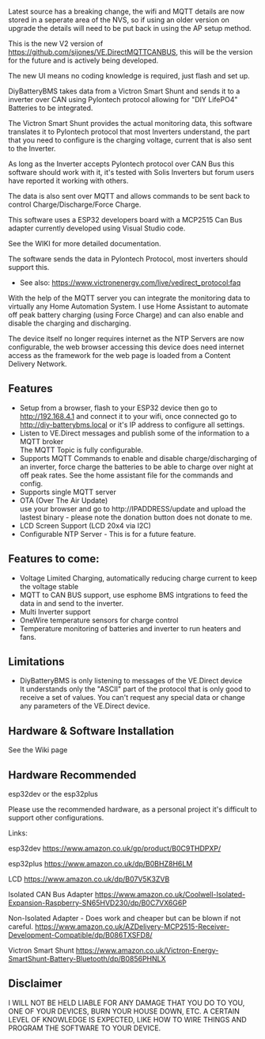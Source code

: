 Latest source has a breaking change, the wifi and MQTT details are now stored in a seperate area of the NVS, so if using an older version on upgrade the details will need to be put back in using the AP setup method.

This is the new V2 version of https://github.com/sijones/VE.DirectMQTTCANBUS, this will be the version for the future and is actively being developed.

The new UI means no coding knowledge is required, just flash and set up.

DiyBatteryBMS takes data from a Victron Smart Shunt and sends it to a inverter over CAN using Pylontech protocol allowing for "DIY LifePO4" Batteries to be integrated.

The Victron Smart Shunt provides the actual monitoring data, this software translates it to Pylontech protocol that most Inverters understand, the part that you need to configure is the charging voltage, current that is also sent to the Inverter.

As long as the Inverter accepts Pylontech protocol over CAN Bus this software should work with it, it's tested with Solis Inverters but forum users have reported it working with others.

The data is also sent over MQTT and allows commands to be sent back to control Charge/Discharge/Force Charge.

This software uses a ESP32 developers board with a MCP2515 Can Bus adapter currently developed using Visual Studio code.

See the WIKI for more detailed documentation.

The software sends the data in Pylontech Protocol, most inverters should support this.

- See also: https://www.victronenergy.com/live/vedirect_protocol:faq

With the help of the MQTT server you can integrate the monitoring data to virtually any Home Automation System. I use Home Assistant to automate off peak battery charging (using Force Charge) and can also enable and disable the charging and discharging.

The device itself no longer requires internet as the NTP Servers are now configurable, the web browser accessing this device does need internet access as the framework for the web page is loaded from a Content Delivery Network.

## Features
- Setup from a browser, flash to your ESP32 device then go to http://192.168.4.1 and connect it to your wifi, once connected go to http://diy-batterybms.local or it's IP address to configure all settings.
- Listen to VE.Direct messages and publish some of the information to a MQTT broker<br> The MQTT Topic is fully configurable.
- Supports MQTT Commands to enable and disable charge/discharging of an inverter, force charge the batteries to be able to charge over night at off peak rates. See the home assistant file for the commands and config.
- Supports single MQTT server
- OTA (Over The Air Update)<br> use your browser and go to http://IPADDRESS/update and upload the lastest binary - please note the donation button does not donate to me.
- LCD Screen Support (LCD 20x4 via I2C)
- Configurable NTP Server - This is for a future feature.

## Features to come:
- Voltage Limited Charging, automatically reducing charge current to keep the voltage stable
- MQTT to CAN BUS support, use esphome BMS intgrations to feed the data in and send to the inverter.
- Multi Inverter support
- OneWire temperature sensors for charge control
- Temperature monitoring of batteries and inverter to run heaters and fans.

## Limitations
- DiyBatteryBMS is only listening to messages of the VE.Direct device<br>It understands only the "ASCII" part of the protocol that is only good to receive a set of values. You can't request any special data or change any parameters of the VE.Direct device.<br>

## Hardware & Software Installation
See the Wiki page

## Hardware Recommended
esp32dev or the esp32plus

Please use the recommended hardware, as a personal project it's difficult to support other configurations.

Links:

esp32dev
https://www.amazon.co.uk/gp/product/B0C9THDPXP/

esp32plus
https://www.amazon.co.uk/dp/B0BHZ8H6LM

LCD
https://www.amazon.co.uk/dp/B07V5K3ZVB

Isolated CAN Bus Adapter
https://www.amazon.co.uk/Coolwell-Isolated-Expansion-Raspberry-SN65HVD230/dp/B0C7VX6G6P

Non-Isolated Adapter - Does work and cheaper but can be blown if not careful.
https://www.amazon.co.uk/AZDelivery-MCP2515-Receiver-Development-Compatible/dp/B086TXSFD8/

Victron Smart Shunt
https://www.amazon.co.uk/Victron-Energy-SmartShunt-Battery-Bluetooth/dp/B0856PHNLX

## Disclaimer
I WILL NOT BE HELD LIABLE FOR ANY DAMAGE THAT YOU DO TO YOU, ONE OF YOUR DEVICES, BURN YOUR HOUSE DOWN, ETC.
A CERTAIN LEVEL OF KNOWLEDGE IS EXPECTED, LIKE HOW TO WIRE THINGS AND PROGRAM THE SOFTWARE TO YOUR DEVICE.
